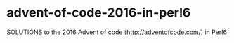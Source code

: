 # advent-of-code-2016-in-perl6

SOLUTIONS to the 2016 Advent of code (http://adventofcode.com/) in Perl6
